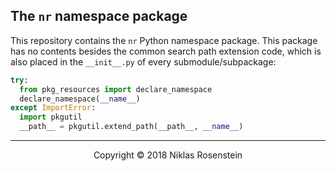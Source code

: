 ## The `nr` namespace package

This repository contains the `nr` Python namespace package. This package
has no contents besides the common search path extension code, which is
also placed in the `__init__.py` of every submodule/subpackage:

```python
try:
  from pkg_resources import declare_namespace
  declare_namespace(__name__)
except ImportError:
  import pkgutil
  __path__ = pkgutil.extend_path(__path__, __name__)
```

---

<p align="center">Copyright &copy; 2018 Niklas Rosenstein</p>

